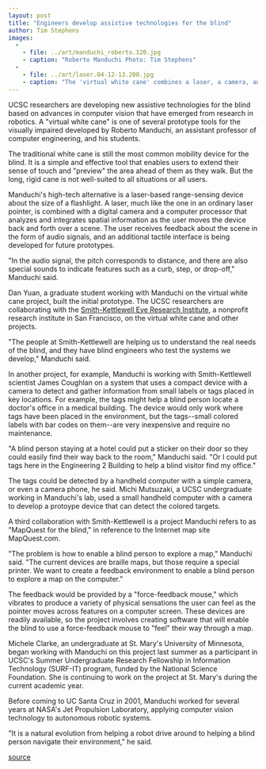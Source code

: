 ```yaml
---
layout: post
title: "Engineers develop assistive technologies for the blind"
author: Tim Stephens
images:
  -
    - file: ../art/manduchi_roberto.120.jpg
    - caption: "Roberto Manduchi Photo: Tim Stephens"
  -
    - file: ../art/laser.04-12-13.200.jpg
    - caption: "The 'virtual white cane' combines a laser, a camera, and a computer processor to give a blind person feedback about features such as stairs and curbs. Photo: R. Manduchi"
---
```


UCSC researchers are developing new assistive technologies for the blind based on advances in computer vision that have emerged from research in robotics. A "virtual white cane" is one of several prototype tools for the visually impaired developed by Roberto Manduchi, an assistant professor of computer engineering, and his students.

The traditional white cane is still the most common mobility device for the blind. It is a simple and effective tool that enables users to extend their sense of touch and "preview" the area ahead of them as they walk. But the long, rigid cane is not well-suited to all situations or all users.

Manduchi's high-tech alternative is a laser-based range-sensing device about the size of a flashlight. A laser, much like the one in an ordinary laser pointer, is combined with a digital camera and a computer processor that analyzes and integrates spatial information as the user moves the device back and forth over a scene. The user receives feedback about the scene in the form of audio signals, and an additional tactile interface is being developed for future prototypes.

"In the audio signal, the pitch corresponds to distance, and there are also special sounds to indicate features such as a curb, step, or drop-off," Manduchi said.

Dan Yuan, a graduate student working with Manduchi on the virtual white cane project, built the initial prototype. The UCSC researchers are collaborating with the [Smith-Kettlewell Eye Research Institute][1], a nonprofit research institute in San Francisco, on the virtual white cane and other projects.

"The people at Smith-Kettlewell are helping us to understand the real needs of the blind, and they have blind engineers who test the systems we develop," Manduchi said.

In another project, for example, Manduchi is working with Smith-Kettlewell scientist James Coughlan on a system that uses a compact device with a camera to detect and gather information from small labels or tags placed in key locations. For example, the tags might help a blind person locate a doctor's office in a medical building. The device would only work where tags have been placed in the environment, but the tags--small colored labels with bar codes on them--are very inexpensive and require no maintenance.

"A blind person staying at a hotel could put a sticker on their door so they could easily find their way back to the room," Manduchi said. "Or I could put tags here in the Engineering 2 Building to help a blind visitor find my office."

The tags could be detected by a handheld computer with a simple camera, or even a camera phone, he said. Michi Mutsuzaki, a UCSC undergraduate working in Manduchi's lab, used a small handheld computer with a camera to develop a protoype device that can detect the colored targets.

A third collaboration with Smith-Kettlewell is a project Manduchi refers to as "MapQuest for the blind," in reference to the Internet map site MapQuest.com.

"The problem is how to enable a blind person to explore a map," Manduchi said. "The current devices are braille maps, but those require a special printer. We want to create a feedback environment to enable a blind person to explore a map on the computer."

The feedback would be provided by a "force-feedback mouse," which vibrates to produce a variety of physical sensations the user can feel as the pointer moves across features on a computer screen. These devices are readily available, so the project involves creating software that will enable the blind to use a force-feedback mouse to "feel" their way through a map.

Michele Clarke, an undergraduate at St. Mary's University of Minnesota, began working with Manduchi on this project last summer as a participant in UCSC's Summer Undergraduate Research Fellowship in Information Technology (SURF-IT) program, funded by the National Science Foundation. She is continuing to work on the project at St. Mary's during the current academic year.

Before coming to UC Santa Cruz in 2001, Manduchi worked for several years at NASA's Jet Propulsion Laboratory, applying computer vision technology to autonomous robotic systems.

"It is a natural evolution from helping a robot drive around to helping a blind person navigate their environment," he said.  

[1]: http://www.ski.org

[source](http://www1.ucsc.edu/currents/04-05/12-13/laser.asp "Permalink to laser")
